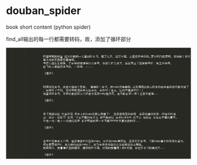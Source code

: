 # douban_spider
book short content (python spider)

find_all输出的每一行都需要转码，故，添加了循环部分


![image](https://github.com/iostreamatlab/douban_spider/raw/master/demo.jpg)
